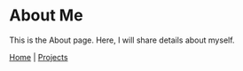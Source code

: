 # About Me

This is the About page. Here, I will share details about myself.

[Home](index.md) | [Projects](projects.md)

